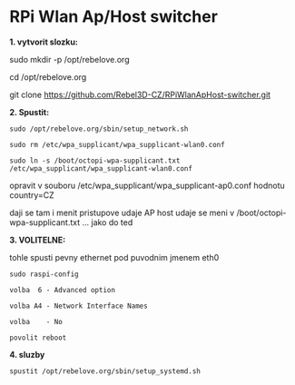 # RPi Wlan Ap/Host switcher

**1. vytvorit slozku:**
  
  sudo mkdir -p /opt/rebelove.org
  
  cd /opt/rebelove.org 
  
  git clone https://github.com/Rebel3D-CZ/RPiWlanApHost-switcher.git
  
**2. Spustit:**

	sudo /opt/rebelove.org/sbin/setup_network.sh
  
	sudo rm /etc/wpa_supplicant/wpa_supplicant-wlan0.conf
  
	sudo ln -s /boot/octopi-wpa-supplicant.txt /etc/wpa_supplicant/wpa_supplicant-wlan0.conf
   
opravit v souboru /etc/wpa_supplicant/wpa_supplicant-ap0.conf hodnotu country=CZ

  daji se tam i menit pristupove udaje AP
  host udaje se meni v /boot/octopi-wpa-supplicant.txt ... jako do ted

**3. VOLITELNE:**

tohle spusti pevny ethernet pod puvodnim jmenem eth0
	
	sudo raspi-config
		 
	volba  6 - Advanced option
	
	volba A4 - Network Interface Names
	
	volba    - No
	
	povolit reboot
	
**4. sluzby**

	spustit /opt/rebelove.org/sbin/setup_systemd.sh
